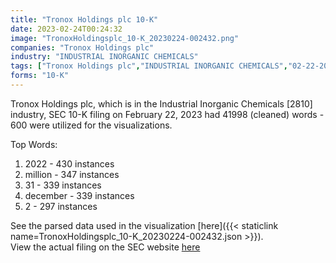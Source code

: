 ```yaml
---
title: "Tronox Holdings plc 10-K"
date: 2023-02-24T00:24:32
image: "TronoxHoldingsplc_10-K_20230224-002432.png"
companies: "Tronox Holdings plc"
industry: "INDUSTRIAL INORGANIC CHEMICALS"
tags: ["Tronox Holdings plc","INDUSTRIAL INORGANIC CHEMICALS","02-22-2023","10-K"]
forms: "10-K"
---
```

Tronox Holdings plc, which is in the Industrial Inorganic Chemicals [2810] industry, SEC 10-K filing on February 22, 2023 had 41998 (cleaned) words - 600 were utilized for the visualizations.

Top Words:
1. 2022 - 430 instances
2. million - 347 instances
3. 31 - 339 instances
4. december - 339 instances
5. 2 - 297 instances


See the parsed data used in the visualization [here]({{< staticlink name=TronoxHoldingsplc_10-K_20230224-002432.json >}}).  
View the actual filing on the SEC website [here](https://www.sec.gov/Archives/edgar/data/1530804/0001530804-23-000004.txt)
